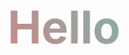 <h1 style=" background: linear-gradient(45deg, #ff6b6b, #4ecdc4); -webkit-background-clip: text; -webkit-text-fill-color: transparent; font-size: 72px; text-align: center; animation: pulse 2s infinite; "> Hello </h1> <style> @keyframes pulse { 0% { transform: scale(1); } 50% { transform: scale(1.05); } 100% { transform: scale(1); } } </style>
